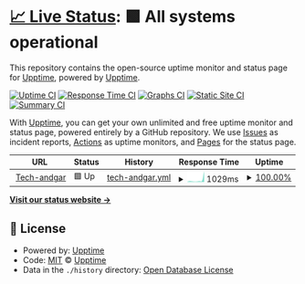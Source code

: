 # [📈 Live Status](https://upptime.github.io/upptime): <!--live status--> **🟩 All systems operational**

This repository contains the open-source uptime monitor and status page for [Upptime](https://upptime.js.org), powered by [Upptime](https://github.com/upptime/upptime).

[![Uptime CI](https://github.com/andgar2010/upptime/workflows/Uptime%20CI/badge.svg)](https://github.com/andgar2010/upptime/actions?query=workflow%3A%22Uptime+CI%22)
[![Response Time CI](https://github.com/andgar2010/upptime/workflows/Response%20Time%20CI/badge.svg)](https://github.com/andgar2010/upptime/actions?query=workflow%3A%22Response+Time+CI%22)
[![Graphs CI](https://github.com/andgar2010/upptime/workflows/Graphs%20CI/badge.svg)](https://github.com/andgar2010/upptime/actions?query=workflow%3A%22Graphs+CI%22)
[![Static Site CI](https://github.com/andgar2010/upptime/workflows/Static%20Site%20CI/badge.svg)](https://github.com/andgar2010/upptime/actions?query=workflow%3A%22Static+Site+CI%22)
[![Summary CI](https://github.com/andgar2010/upptime/workflows/Summary%20CI/badge.svg)](https://github.com/andgar2010/upptime/actions?query=workflow%3A%22Summary+CI%22)

With [Upptime](https://upptime.js.org), you can get your own unlimited and free uptime monitor and status page, powered entirely by a GitHub repository. We use [Issues](https://github.com/upptime/upptime/issues) as incident reports, [Actions](https://github.com/andgar2010/upptime/actions) as uptime monitors, and [Pages](https://upptime.github.io/upptime) for the status page.

<!--start: status pages-->
<!-- This summary is generated by Upptime (https://github.com/upptime/upptime) -->
<!-- Do not edit this manually, your changes will be overwritten -->
<!-- prettier-ignore -->
| URL | Status | History | Response Time | Uptime |
| --- | ------ | ------- | ------------- | ------ |
| <img alt="" src="https://icons.duckduckgo.com/ip3/www.tech-andgar.me.ico" height="13"> [Tech-andgar](https://www.tech-andgar.me) | 🟩 Up | [tech-andgar.yml](https://github.com/andgar2010/upptime/commits/HEAD/history/tech-andgar.yml) | <details><summary><img alt="Response time graph" src="./graphs/tech-andgar/response-time-week.png" height="20"> 1029ms</summary><br><a href="https://andgar2010.github.io/upptime/history/tech-andgar"><img alt="Response time 375" src="https://img.shields.io/endpoint?url=https%3A%2F%2Fraw.githubusercontent.com%2Fandgar2010%2Fupptime%2FHEAD%2Fapi%2Ftech-andgar%2Fresponse-time.json"></a><br><a href="https://andgar2010.github.io/upptime/history/tech-andgar"><img alt="24-hour response time 5498" src="https://img.shields.io/endpoint?url=https%3A%2F%2Fraw.githubusercontent.com%2Fandgar2010%2Fupptime%2FHEAD%2Fapi%2Ftech-andgar%2Fresponse-time-day.json"></a><br><a href="https://andgar2010.github.io/upptime/history/tech-andgar"><img alt="7-day response time 1029" src="https://img.shields.io/endpoint?url=https%3A%2F%2Fraw.githubusercontent.com%2Fandgar2010%2Fupptime%2FHEAD%2Fapi%2Ftech-andgar%2Fresponse-time-week.json"></a><br><a href="https://andgar2010.github.io/upptime/history/tech-andgar"><img alt="30-day response time 494" src="https://img.shields.io/endpoint?url=https%3A%2F%2Fraw.githubusercontent.com%2Fandgar2010%2Fupptime%2FHEAD%2Fapi%2Ftech-andgar%2Fresponse-time-month.json"></a><br><a href="https://andgar2010.github.io/upptime/history/tech-andgar"><img alt="1-year response time 375" src="https://img.shields.io/endpoint?url=https%3A%2F%2Fraw.githubusercontent.com%2Fandgar2010%2Fupptime%2FHEAD%2Fapi%2Ftech-andgar%2Fresponse-time-year.json"></a></details> | <details><summary><a href="https://andgar2010.github.io/upptime/history/tech-andgar">100.00%</a></summary><a href="https://andgar2010.github.io/upptime/history/tech-andgar"><img alt="All-time uptime 100.00%" src="https://img.shields.io/endpoint?url=https%3A%2F%2Fraw.githubusercontent.com%2Fandgar2010%2Fupptime%2FHEAD%2Fapi%2Ftech-andgar%2Fuptime.json"></a><br><a href="https://andgar2010.github.io/upptime/history/tech-andgar"><img alt="24-hour uptime 100.00%" src="https://img.shields.io/endpoint?url=https%3A%2F%2Fraw.githubusercontent.com%2Fandgar2010%2Fupptime%2FHEAD%2Fapi%2Ftech-andgar%2Fuptime-day.json"></a><br><a href="https://andgar2010.github.io/upptime/history/tech-andgar"><img alt="7-day uptime 100.00%" src="https://img.shields.io/endpoint?url=https%3A%2F%2Fraw.githubusercontent.com%2Fandgar2010%2Fupptime%2FHEAD%2Fapi%2Ftech-andgar%2Fuptime-week.json"></a><br><a href="https://andgar2010.github.io/upptime/history/tech-andgar"><img alt="30-day uptime 100.00%" src="https://img.shields.io/endpoint?url=https%3A%2F%2Fraw.githubusercontent.com%2Fandgar2010%2Fupptime%2FHEAD%2Fapi%2Ftech-andgar%2Fuptime-month.json"></a><br><a href="https://andgar2010.github.io/upptime/history/tech-andgar"><img alt="1-year uptime 100.00%" src="https://img.shields.io/endpoint?url=https%3A%2F%2Fraw.githubusercontent.com%2Fandgar2010%2Fupptime%2FHEAD%2Fapi%2Ftech-andgar%2Fuptime-year.json"></a></details>

<!--end: status pages-->

[**Visit our status website →**](https://upptime.github.io/upptime)

## 📄 License

- Powered by: [Upptime](https://github.com/upptime/upptime)
- Code: [MIT](./LICENSE) © [Upptime](https://upptime.js.org)
- Data in the `./history` directory: [Open Database License](https://opendatacommons.org/licenses/odbl/1-0/)
